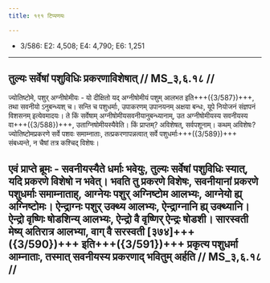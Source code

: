 ```yaml
---
title: १९१ टिप्पणयः

---
```

- 3/586: E2: 4,508; E4: 4,790; E6: 1,251

____________________________________________


## तुल्यः सर्वेषां पशुविधिः प्रकरणाविशेषात् // MS_३,६.१८ //

ज्योतिष्टोमे, पशुर् अग्नीषोमीयः - यो दीक्षितो यद् अग्नीषोमीयं पशुम् आलभत इति+++({3/587})+++, तथा सवनीयो ऽनुबन्ध्यश् च। सन्ति च पशुधर्माः, उपाकरणम् उपानयनम् अक्षया बन्धः, यूपे नियोजनं संज्ञपनं विशसनम् इत्येवमादयः। ते किं सर्वेषाम् अग्नीषोमीयसवनीयानुबन्ध्यानाम्, उत अग्नीषोमीयस्य सवनीयस्य वा+++({3/588})+++, उताग्निषोमीयस्यैवेति। किं प्राप्तम्? अविशेषत्, सर्वपशूनाम्। कथम् अविशेषः? ज्योतिष्टोमप्रकरणे सर्वे पशवः समाम्नाताः, तत्प्रकरणापन्नत्वात् सर्वे पशुधर्माः+++({3/589})+++ संबध्यन्ते, न चैषां तत्र कश्चिद् विशेषः।
## एवं प्राप्ते ब्रूमः - सवनीयस्यैते धर्माः भवेयुः, तुल्यः सर्वेषां पशुविधिः स्यात्, यदि प्रकरणे विशेषो न भवेत्। भवति तु प्रकरणे विशेषः, सवनीयानां प्रकरणे पशुधर्माः समाम्नाताह्, आग्नेयः पशुर् अग्निष्टोम आलभ्यः, आग्नेयो ह्य् अग्निष्टोमः। ऐन्द्राग्नः पशुर् उक्थ्य आलभ्यः, ऐन्द्राग्नानि ह्य् उक्थ्यानि। ऐन्द्रो वृष्णिः षोडशिन्य् आलभ्यः, ऐन्द्रो वै वृष्णिर् ऐन्द्रः षोडशी। सारस्वती मेष्य् अतिरात्र आलभ्या, वाग् वै सरस्वती [३७४]+++({3/590})+++ इति+++({3/591})+++ प्रकृत्य पशुधर्मा आम्नाताः, तस्मात् सवनीयस्य प्रकरणाद् भवितुम् अर्हति // MS_३,६.१८ //
